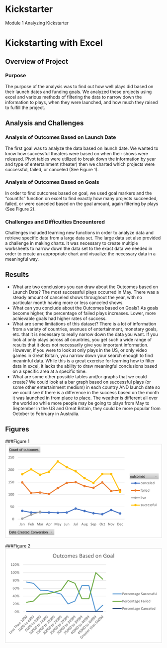 # Kickstarter
Module 1 Analyzing Kickstarter
# Kickstarting with Excel

## Overview of Project

### Purpose
The purpose of the analysis was to find out how well plays did based on their launch dates and funding goals. We analyzed these projects using excel and various methods of filtering the data to narrow down the information to plays, when they were launched, and how much they raised to fulfill the project.

## Analysis and Challenges

### Analysis of Outcomes Based on Launch Date
The first goal was to analyze the data based on launch date. We wanted to know how successful theaters were based on when their shows were released. Pivot tables were utilized to break down the information by year and type of entertainment (theater) then we charted which projects were successful, failed, or canceled (See Figure 1).

### Analysis of Outcomes Based on Goals

In order to find outcomes based on goal, we used goal markers and the “countifs” function on excel to find exactly how many projects succeeded, failed, or were canceled based on the goal amount, again filtering by plays (See Figure 2). 

### Challenges and Difficulties Encountered
Challenges included learning new functions in order to analyze data and retrieve specific data from a large data set. The large data set also provided a challenge in making charts. It was necessary to create multiple worksheets to narrow down the data set to the exact data we needed in order to create an appropriate chart and visualize the necessary data in a meaningful way. 

## Results

- What are two conclusions you can draw about the Outcomes based on Launch Date?
The most successful plays occurred in May. There was a steady amount of canceled shows throughout the year, with no particular month having more or less canceled shows. 
- What can you conclude about the Outcomes based on Goals?
As goals become higher, the percentage of failed plays increases. Lower, more achievable goals had higher rates of success. 
- What are some limitations of this dataset?
There is a lot of information from a variety of countries, avenues of entertainment, monetary goals, etc. that it is necessary to really narrow down the data you want. If you look at only plays across all countries, you get such a wide range of results that it does not necessarily give you important information. However, if you were to look at only plays in the US, or only video games in Great Britain, you narrow down your search enough to find meaninful data. While this is a great exercise for learning how to filter data in excel, it lacks the ability to draw meaningful conclusions based on a specific area at a specific time. 
- What are some other possible tables and/or graphs that we could create?
We could look at a bar graph based on successful plays (or some other entertainment medium) in each country AND launch date so we could see if there is a difference in the success based on the month it was launched in from place to place. The weather is different all over the world so while more people may be going to plays from May to September in the US and Great Britain, they could be more popular from October to February in Australia. 

## Figures
###Figure 1
<img src="outcomes based on launch date.png">

###Figure 2
<img src="outcomes_vs_goals.png">

